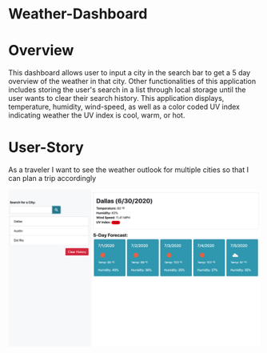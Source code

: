 # Weather-Dashboard

# Overview 

This dashboard allows user to input a city in the search bar to get a 5 day overview of the weather in that city.  Other functionalities of this application includes storing the user's search in a list through local storage until the user wants to clear their search history.  This application displays, temperature, humidity, wind-speed, as well as a color coded UV index indicating weather the UV index is cool, warm, or hot.  

# User-Story
As a traveler
I want to see the weather outlook for multiple cities
so that I can plan a trip accordingly

![weather.png](./Assets/weather.png)
